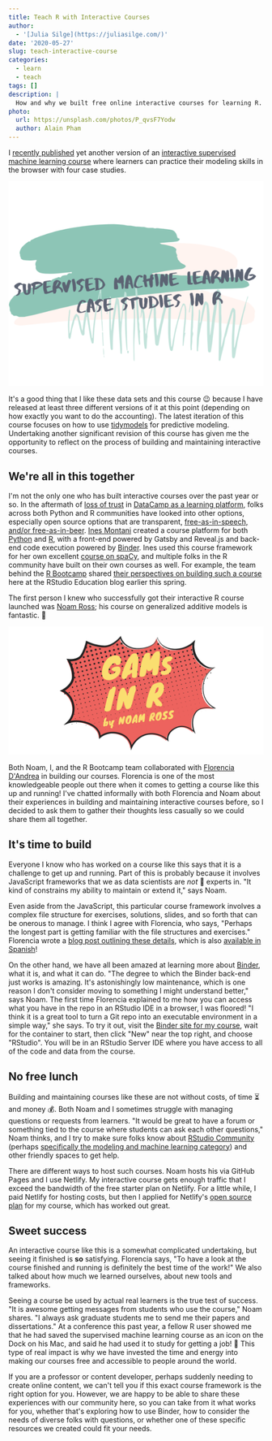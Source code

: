 ```yaml
---
title: Teach R with Interactive Courses
author:
  - '[Julia Silge](https://juliasilge.com/)'
date: '2020-05-27'
slug: teach-interactive-course
categories:
  - learn
  - teach
tags: []
description: |
  How and why we built free online interactive courses for learning R.
photo:
  url: https://unsplash.com/photos/P_qvsF7Yodw
  author: Alain Pham
---
```


I [recently published](https://juliasilge.com/blog/tidymodels-ml-course/) yet another version of an [interactive supervised machine learning course](https://supervised-ml-course.netlify.app/) where learners can practice their modeling skills in the browser with four case studies. 

[![supervised ML](ml-course.png)](https://supervised-ml-course.netlify.app/)

It's a good thing that I like these data sets and this course 😉 because I have released at least three different versions of it at this point (depending on how exactly you want to do the accounting). The latest iteration of this course focuses on how to use [tidymodels](https://www.tidymodels.org/) for predictive modeling. Undertaking another significant revision of this course has given me the opportunity to reflect on the process of building and maintaining interactive courses.

## We're all in this together

I'm not the only one who has built interactive courses over the past year or so. In the aftermath of [loss of trust](https://juliasilge.com/blog/datacamp-misconduct/) in [DataCamp as a learning platform](https://www.buzzfeednews.com/article/daveyalba/datacamp-sexual-harassment-metoo-tech-startup), folks across both Python and R communities have looked into other options, especially open source options that are transparent, [free-as-in-speech, and/or free-as-in-beer](https://en.wikipedia.org/wiki/Gratis_versus_libre). [Ines Montani](https://ines.io/) created a course platform for both [Python](https://github.com/ines/course-starter-python) and [R](https://github.com/ines/course-starter-r), with a front-end powered by Gatsby and Reveal.js and back-end code execution powered by [Binder](https://mybinder.org/). Ines used this course framework for her own excellent [course on spaCy](https://course.spacy.io/en/), and multiple folks in the R community have built on their own courses as well. For example, the team behind the [R Bootcamp](https://r-bootcamp.netlify.app/) shared [their perspectives on building such a course](https://education.rstudio.com/blog/2020/03/r-bootcamp/) here at the RStudio Education blog earlier this spring.

The first person I knew who successfully got their interactive R course launched was [Noam Ross](https://www.noamross.net/); his course on generalized additive models is fantastic. 💯

[![GAMS](gams-course.png)](https://noamross.github.io/gams-in-r-course/)

Both Noam, I, and the R Bootcamp team collaborated with [Florencia D'Andrea](https://florencia.netlify.app/) in building our courses. Florencia is one of the most knowledgeable people out there when it comes to getting a course like this up and running! I've chatted informally with both Florencia and Noam about their experiences in building and maintaining interactive courses before, so I decided to ask them to gather their thoughts less casually so we could share them all together.

## It's time to build

Everyone I know who has worked on a course like this says that it is a challenge to get up and running. Part of this is probably because it involves JavaScript frameworks that we as data scientists are _not_ 🙅 experts in. "It kind of constrains my ability to maintain or extend it," says Noam. 

Even aside from the JavaScript, this particular course framework involves a complex file structure for exercises, solutions, slides, and so forth that can be onerous to manage. I think I agree with Florencia, who says, "Perhaps the longest part is getting familiar with the file structures and exercises." Florencia wrote a [blog post outlining these details](https://florencia.netlify.app/2020/03/cooking-your-first-tutorial.en-us/), which is also [available in Spanish](https://florencia.netlify.app/es-es/2020/03/receta-para-tu-primer-tutorial.es-es/)!

On the other hand, we have all been amazed at learning more about [Binder](https://mybinder.org/), what it is, and what it can do. "The degree to which the Binder back-end just works is amazing. It's astonishingly low maintenance, which is one reason I don't consider moving to something I might understand better," says Noam. The first time Florencia explained to me how you can access what you have in the repo in an RStudio IDE in a browser, I was floored! "I think it is a great tool to turn a Git repo into an executable environment in a simple way," she says. To try it out, visit the [Binder site for my course](https://mybinder.org/v2/gh/juliasilge/supervised-ML-case-studies-course/binder), wait for the container to start, then click "New" near the top right, and choose "RStudio". You will be in an RStudio Server IDE where you have access to all of the code and data from the course.

## No free lunch

Building and maintaining courses like these are not without costs, of time ⏳ and money 💰. Both Noam and I sometimes struggle with managing questions or requests from learners. "It would be great to have a forum or something tied to the course where students can ask each other questions," Noam thinks, and I try to make sure folks know about [RStudio Community](https://community.rstudio.com/) (perhaps [specifically the modeling and machine learning category](https://community.rstudio.com/c/ml/15)) and other friendly spaces to get help.

There are different ways to host such courses. Noam hosts his via GitHub Pages and I use Netlify. My interactive course gets enough traffic that I exceed the bandwidth of the free starter plan on Netlify. For a little while, I paid Netlify for hosting costs, but then I applied for Netlify's [open source plan](https://www.netlify.com/legal/open-source-policy/) for my course, which has worked out great.

## Sweet success

An interactive course like this is a somewhat complicated undertaking, but seeing it finished is **so** satisfying. Florencia says, "To have a look at the course finished and running is definitely the best time of the work!" We also talked about how much we learned ourselves, about new tools and frameworks. 

Seeing a course be used by actual real learners is the true test of success. "It is awesome getting messages from students who use the course," Noam shares. "I always ask graduate students me to send me their papers and dissertations." At a conference this past year, a fellow R user showed me that he had saved the supervised machine learning course as an icon on the Dock on his Mac, and said he had used it to study for getting a job! 🎉 This type of real impact is why we have invested the time and energy into making our courses free and accessible to people around the world. 

If you are a professor or content developer, perhaps suddenly needing to create online content, we can't tell you if this exact course framework is the right option for you. However, we are happy to be able to share these experiences with our community here, so you can take from it what works for you, whether that's exploring how to use Binder, how to consider the needs of diverse folks with questions, or whether one of these specific resources we created could fit your needs.

